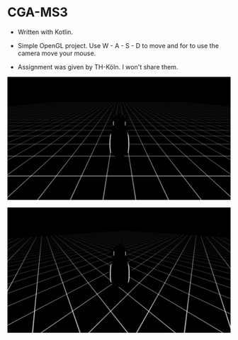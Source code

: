 # CGA-MS3

- Written with Kotlin.

- Simple OpenGL project. Use W - A - S - D to move and for to use the camera move your mouse.

- Assignment was given by TH-Köln. I won't share them.

![ex1](https://github.com/Frightera/CGA-MS3/blob/master/example1.PNG)

![exw](https://github.com/Frightera/CGA-MS3/blob/master/example2.PNG)
